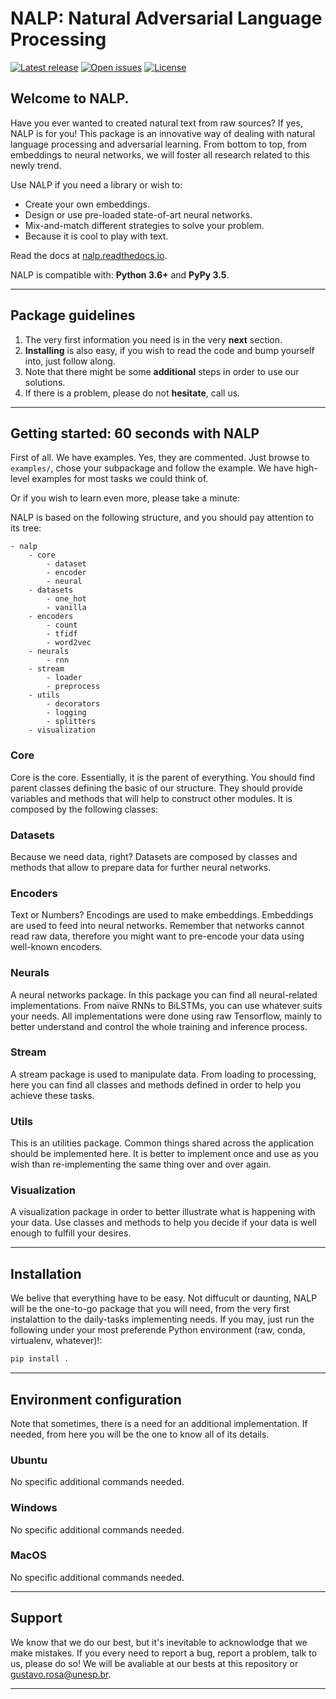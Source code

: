 # NALP: Natural Adversarial Language Processing

[![Latest release](https://img.shields.io/github/release/gugarosa/nalp.svg)](https://github.com/gugarosa/nalp/releases)
[![Open issues](https://img.shields.io/github/issues/gugarosa/nalp.svg)](https://github.com/gugarosa/nalp/issues)
[![License](https://img.shields.io/github/license/gugarosa/nalp.svg)](https://github.com/gugarosa/nalp/blob/master/LICENSE)

## Welcome to NALP.

Have you ever wanted to created natural text from raw sources? If yes, NALP is for you! This package is an innovative way of dealing with natural language processing and adversarial learning. From bottom to top, from embeddings to neural networks, we will foster all research related to this newly trend.

Use NALP if you need a library or wish to:
* Create your own embeddings.
* Design or use pre-loaded state-of-art neural networks.
* Mix-and-match different strategies to solve your problem.
* Because it is cool to play with text.

Read the docs at [nalp.readthedocs.io](https://nalp.readthedocs.io).

NALP is compatible with: **Python 3.6+** and **PyPy 3.5**.

---

## Package guidelines

1. The very first information you need is in the very **next** section.
2. **Installing** is also easy, if you wish to read the code and bump yourself into, just follow along.
3. Note that there might be some **additional** steps in order to use our solutions.
4. If there is a problem, please do not **hesitate**, call us.

---

## Getting started: 60 seconds with NALP

First of all. We have examples. Yes, they are commented. Just browse to `examples/`, chose your subpackage and follow the example. We have high-level examples for most tasks we could think of.

Or if you wish to learn even more, please take a minute:

NALP is based on the following structure, and you should pay attention to its tree:

```
- nalp
    - core
        - dataset
        - encoder
        - neural
    - datasets
        - one_hot
        - vanilla
    - encoders
        - count
        - tfidf
        - word2vec
    - neurals
        - rnn
    - stream
        - loader
        - preprocess
    - utils
        - decorators
        - logging
        - splitters
    - visualization
```

### Core

Core is the core. Essentially, it is the parent of everything. You should find parent classes defining the basic of our structure. They should provide variables and methods that will help to construct other modules. It is composed by the following classes:

### Datasets

Because we need data, right? Datasets are composed by classes and methods that allow to prepare data for further neural networks.

### Encoders

Text or Numbers? Encodings are used to make embeddings. Embeddings are used to feed into neural networks. Remember that networks cannot read raw data, therefore you might want to pre-encode your data using well-known encoders.

### Neurals

A neural networks package. In this package you can find all neural-related implementations. From naïve RNNs to BiLSTMs, you can use whatever suits your needs. All implementations were done using raw Tensorflow, mainly to better understand and control the whole training and inference process.

### Stream

A stream package is used to manipulate data. From loading to processing, here you can find all classes and methods defined in order to help you achieve these tasks.

### Utils

This is an utilities package. Common things shared across the application should be implemented here. It is better to implement once and use as you wish than re-implementing the same thing over and over again.

### Visualization

A visualization package in order to better illustrate what is happening with your data. Use classes and methods to help you decide if your data is well enough to fulfill your desires.

---

## Installation

We belive that everything have to be easy. Not diffucult or daunting, NALP will be the one-to-go package that you will need, from the very first instalattion to the daily-tasks implementing needs. If you may, just run the following under your most preferende Python environment (raw, conda, virtualenv, whatever)!:

```Python
pip install .
```

---

## Environment configuration

Note that sometimes, there is a need for an additional implementation. If needed, from here you will be the one to know all of its details.

### Ubuntu

No specific additional commands needed.

### Windows

No specific additional commands needed.

### MacOS

No specific additional commands needed.

---

## Support

We know that we do our best, but it's inevitable to acknowlodge that we make mistakes. If you every need to report a bug, report a problem, talk to us, please do so! We will be avaliable at our bests at this repository or gustavo.rosa@unesp.br.

---
